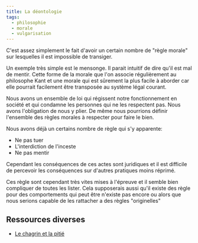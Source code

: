 ```yaml
---
title: La déontologie
tags:
  - philosophie
  - morale
  - vulgarisation
---
```


C'est assez simplement le fait d'avoir un certain nombre de "règle morale" sur lesquelles il est impossible de transiger.

Un exemple très simple est le mensonge. Il parait intuitif de dire qu'il est mal de mentir. Cette forme de la morale que l'on associe régulièrement au philosophe Kant et une morale qui est sûrement la plus facile à aborder car elle pourrait facilement être transposée au système légal courant.

Nous avons un ensemble de loi qui régissent notre fonctionnement en société et qui condamne les personnes qui ne les respectent pas. Nous avons l'obligation de nous y plier. De même nous pourrions définir l'ensemble des règles morales à respecter pour faire le bien.

Nous avons déjà un certains nombre de règle qui s'y apparente:

- Ne pas tuer
- L'interdiction de l'inceste
- Ne pas mentir

Cependant les conséquences de ces actes sont juridiques et il est difficile de percevoir les conséquences sur d'autres pratiques moins réprimé.

Ces règle sont cependant très vites mises à l'épreuve et il semble bien compliquer de toutes les lister. Cela supposerais aussi qu'il existe des règle pour des comportements qui peut être n'existe pas encore ou alors que nous serions capable de les rattacher a des règles "originelles"

## Ressources diverses

- [Le chagrin et la pitié](https://fr.wikipedia.org/wiki/Le_Chagrin_et_la_Piti%C3%A9)

